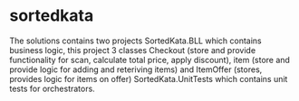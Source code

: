 # sortedkata
The solutions contains two projects 
SortedKata.BLL which contains business logic, this project 3 classes Checkout (store and provide functionality for scan, calculate total price, apply discount), item (store and provide logic for adding and reteriving items) and ItemOffer (stores, provides logic for items on offer)
SortedKata.UnitTests which contains unit tests for orchestrators.
